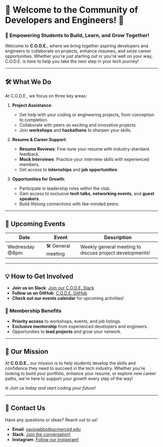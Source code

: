# 🌟 Welcome to the Community of Developers and Engineers! 🌟

### 🚀 Empowering Students to Build, Learn, and Grow Together!

Welcome to **C.O.D.E.**, where we bring together aspiring developers and engineers to collaborate on projects, enhance resumes, and seize career opportunities. Whether you're just starting out or you're well on your way, C.O.D.E. is here to help you take the next step in your tech journey!

---

## 🛠️ **What We Do**

At C.O.D.E., we focus on three key areas:

1. **Project Assistance**:  
   - Get help with your coding or engineering projects, from conception to completion.
   - Collaborate with peers on exciting and innovative projects.  
   - Join **workshops** and **hackathons** to sharpen your skills.

2. **Resume & Career Support**:  
   - **Resume Reviews**: Fine-tune your resume with industry-standard feedback.  
   - **Mock Interviews**: Practice your interview skills with experienced members.  
   - Get access to **internships** and **job opportunities**.

3. **Opportunities for Growth**:  
   - Participate in leadership roles within the club.  
   - Gain access to exclusive **tech talks**, **networking events**, and **guest speakers**.  
   - Build lifelong connections with like-minded peers.

---

## 📅 **Upcoming Events**

| **Date**    | **Event**                         | **Description**                                        |
| ----------- | --------------------------------- | ------------------------------------------------------ |
| Wednesday @8pm    | 🛠️ General meeting               | Weekly general meeting to discuss project developments!  |
---

## 💡 **How to Get Involved**

- **Join us on Slack**: [Join our C.O.D.E. Slack](https://join.slack.com/t/communityofde-kw69334/shared_invite/zt-2qrn5ee74-S~c1OCAEPY89U41z4nDPiw)  
- **Follow us on GitHub**: [C.O.D.E. GitHub](https://github.com/your-club-github)  
- **Check out our events calendar** for upcoming activities!

### 👥 **Membership Benefits**
- **Priority access** to workshops, events, and job listings.
- **Exclusive mentorship** from experienced developers and engineers.
- Opportunities to **lead projects** and grow your network.

---

## 🎯 **Our Mission**

At **C.O.D.E.**, our mission is to help students develop the skills and confidence they need to succeed in the tech industry. Whether you're looking to build your portfolio, enhance your resume, or explore new career paths, we're here to support your growth every step of the way!

🌐 _Join us today and start coding your future!_

---

## 📩 **Contact Us**

Have any questions or ideas? Reach out to us!

- **Email**: saviojabbo@ucmerced.edu  
- **Slack**: [Join the conversation!](https://join.slack.com/t/communityofde-kw69334/shared_invite/zt-2qrn5ee74-S~c1OCAEPY89U41z4nDPiw)  
- **Instagram**: [Follow our Instagram!](https://www.instagram.com/ucm.code/)

